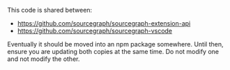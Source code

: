 This code is shared between:

- https://github.com/sourcegraph/sourcegraph-extension-api
- https://github.com/sourcegraph/sourcegraph-vscode

Eventually it should be moved into an npm package somewhere. Until then, ensure
you are updating both copies at the same time. Do not modify one and not modify
the other.
